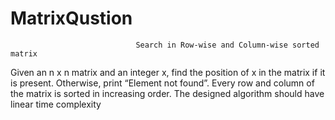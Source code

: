 # MatrixQustion
                                Search in Row-wise and Column-wise sorted matrix
                                
Given an n x n matrix and an integer x, find the position of x in the matrix if it is present. Otherwise, print “Element not found”. Every row and column of the matrix is sorted in increasing order. The designed algorithm should have linear time complexity